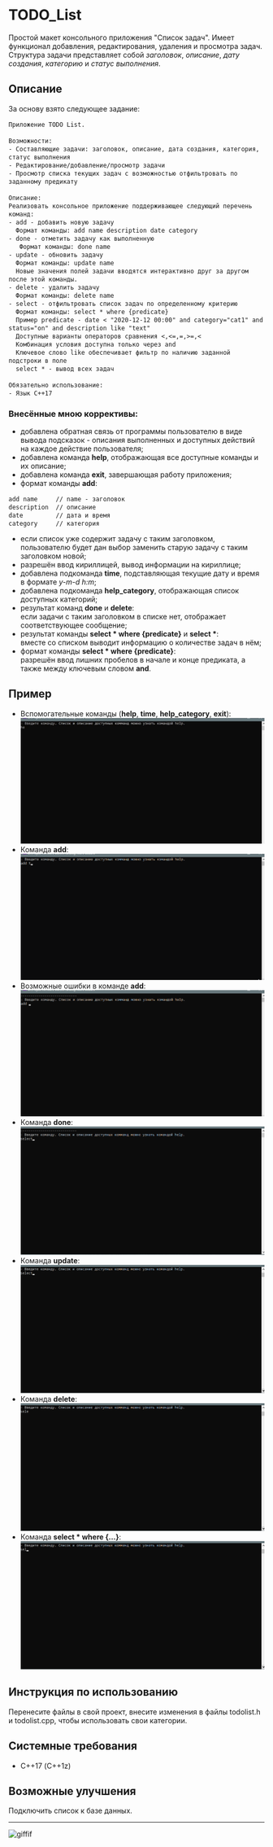 # TODO_List
Простой макет консольного приложения "Список задач". Имеет функционал добавления, редактирования, удаления и просмотра задач. Структура задачи представляет собой *заголовок*, *описание*, *дату создания*, *категорию* и *статус выполнения*.
## Описание
За основу взято следующее задание:
```
Приложение TODO List.

Возможности:
- Составляющие задачи: заголовок, описание, дата создания, категория, статус выполнения
- Редактирование/добавление/просмотр задачи
- Просмотр списка текущих задач с возможностью отфильтровать по заданному предикату

Описание:
Реализовать консольное приложение поддерживающее следующий перечень команд:
- add - добавить новую задачу
  Формат команды: add name description date category
- done - отметить задачу как выполненную
   Формат команды: done name
- update - обновить задачу
  Формат команды: update name
  Новые значения полей задачи вводятся интерактивно друг за другом после этой команды.
- delete - удалить задачу
  Формат команды: delete name
- select - отфильтровать список задач по определенному критерию
  Формат команды: select * where {predicate}
  Пример predicate - date < "2020-12-12 00:00" and category="cat1" and status="on" and description like "text"
  Доступные варианты операторов сравнения <,<=,=,>=,<
  Комбинация условия доступна только через and
  Ключевое слово like обеспечивает фильтр по наличию заданной подстроки в поле
  select * - вывод вcех задач
  
Обязательно использование:
- Язык C++17
```
### Внесённые мною коррективы:  
- добавлена обратная связь от программы пользователю в виде вывода подсказок - описания выполненных и доступных действий на каждое действие пользователя;
- добавлена команда **help**, отображающая все доступные команды и их описание;  
- добавлена команда **exit**, завершающая работу приложения; 
- формат команды **add**:  
```
add name     // name - заголовок
description  // описание
date         // дата и время
category     // категория
```
- если список уже содержит задачу с таким заголовком, пользователю будет дан выбор заменить старую задачу с таким заголовком новой;  
- разрешён ввод кириллицей, вывод информации на кириллице;
- добавлена подкоманда **time**, подставляющая текущие дату и время в формате *y-m-d h:m*;  
- добавлена подкоманда **help_category**, отображающая список доступных категорий;  
- результат команд **done** и **delete**:  
если задачи с таким заголовком в списке нет, отображает соответствующее сообщение;
- результат команды  **select \* where {predicate}** и **select \***:  
вместе со списком выводит информацию о количестве задач в нём;
- формат команды **select \* where {predicate}**:  
разрешён ввод лишних пробелов в начале и конце предиката, а также между ключевым словом **and**.
## Пример  
- Вспомогательные команды (**help**, **time**, **help_category**, **exit**):  
![giffif](https://github.com/DavidBagiryan/GifAndSome/blob/main/ToDoList/todo_prikols%20.gif)  
- Команда **add**:  
![giffif](https://github.com/DavidBagiryan/GifAndSome/blob/main/ToDoList/todo_add.gif)  
- Возможные ошибки в команде **add**:  
![giffif](https://github.com/DavidBagiryan/GifAndSome/blob/main/ToDoList/todo_add_false.gif)  
- Команда **done**:  
![giffif](https://github.com/DavidBagiryan/GifAndSome/blob/main/ToDoList/todo_done.gif)  
- Команда **update**:  
![giffif](https://github.com/DavidBagiryan/GifAndSome/blob/main/ToDoList/todo_update.gif)  
- Команда **delete**:  
![giffif](https://github.com/DavidBagiryan/GifAndSome/blob/main/ToDoList/todo_delete.gif)  
- Команда **select \* where {...}**:  
![giffif](https://github.com/DavidBagiryan/GifAndSome/blob/main/ToDoList/todo_select_all.gif)  
## Инструкция по использованию
Перенесите файлы в свой проект, внесите изменения в файлы todolist.h и todolist.cpp, чтобы использовать свои категории.
## Системные требования
- С++17 (C++1z)
## Возможные улучшения
Подключить список к базе данных.
***
![giffif](https://user-images.githubusercontent.com/93004994/164434944-d2e29257-6f92-4aae-a542-ecb36bd52df1.gif)
